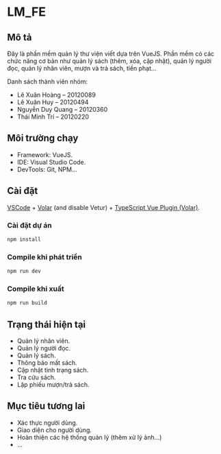 # LM_FE

## Mô tả
Đây là phần mềm quản lý thư viện viết dựa trên VueJS. Phần mềm có các chức năng cơ bản như quản lý sách (thêm, xóa, cập nhật), quản lý người đọc, quản lý nhân viên, mượn và trả sách, tiền phạt...

Danh sách thành viên nhóm:
- Lê Xuân Hoàng – 20120089
- Lê Xuân Huy – 20120494
- Nguyễn Duy Quang – 20120360
- Thái Minh Trí – 20120220

## Môi trường chạy
- Framework: VueJS.
- IDE: Visual Studio Code.
- DevTools: Git, NPM...

## Cài đặt

[VSCode](https://code.visualstudio.com/) + [Volar](https://marketplace.visualstudio.com/items?itemName=Vue.volar) (and disable Vetur) + [TypeScript Vue Plugin (Volar)](https://marketplace.visualstudio.com/items?itemName=Vue.vscode-typescript-vue-plugin).

### Cài đặt dự án

```sh
npm install
```

### Compile khi phát triển

```sh
npm run dev
```

### Compile khi xuất

```sh
npm run build
```

## Trạng thái hiện tại
- Quản lý nhân viên.
- Quản lý người đọc.
- Quản lý sách.
- Thông báo mất sách.
- Cập nhật tình trạng sách.
- Tra cứu sách.
- Lập phiếu mượn/trả sách.

## Mục tiêu tương lai
- Xác thực người dùng.
- Giao diện cho người dùng.
- Hoàn thiện các hệ thống quản lý (thêm xử lý ảnh...)
- ...